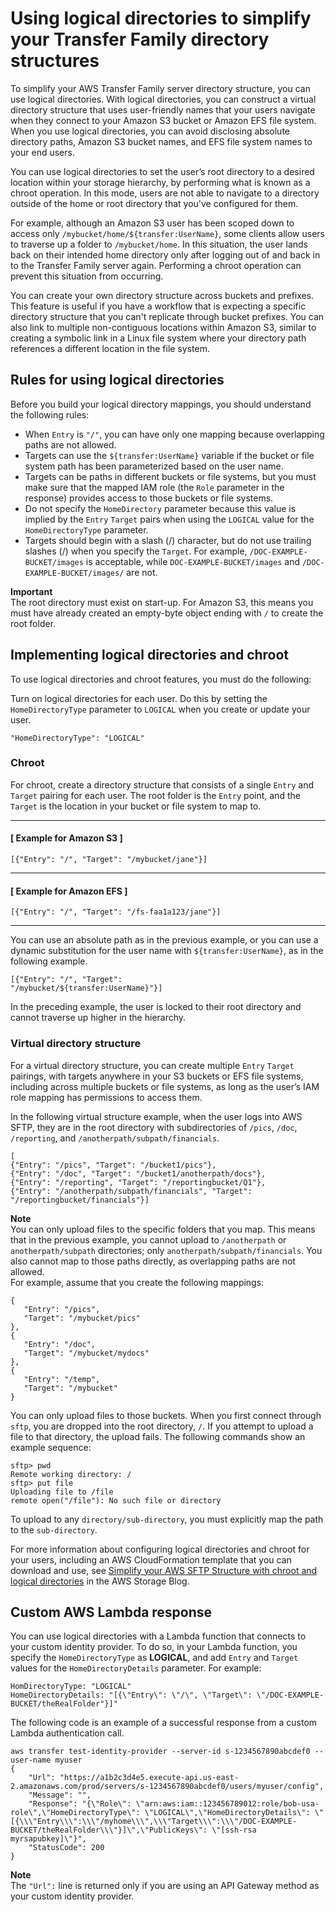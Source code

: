 # Using logical directories to simplify your Transfer Family directory structures<a name="logical-dir-mappings"></a>

To simplify your AWS Transfer Family server directory structure, you can use logical directories\. With logical directories, you can construct a virtual directory structure that uses user\-friendly names that your users navigate when they connect to your Amazon S3 bucket or Amazon EFS file system\. When you use logical directories, you can avoid disclosing absolute directory paths, Amazon S3 bucket names, and EFS file system names to your end users\.

You can use logical directories to set the user’s root directory to a desired location within your storage hierarchy, by performing what is known as a chroot operation\. In this mode, users are not able to navigate to a directory outside of the home or root directory that you've configured for them\. 

For example, although an Amazon S3 user has been scoped down to access only `/mybucket/home/${transfer:UserName}`, some clients allow users to traverse up a folder to `/mybucket/home`\. In this situation, the user lands back on their intended home directory only after logging out of and back in to the Transfer Family server again\. Performing a chroot operation can prevent this situation from occurring\.

You can create your own directory structure across buckets and prefixes\. This feature is useful if you have a workflow that is expecting a specific directory structure that you can't replicate through bucket prefixes\. You can also link to multiple non\-contiguous locations within Amazon S3, similar to creating a symbolic link in a Linux file system where your directory path references a different location in the file system\.

## Rules for using logical directories<a name="logical-dir-rules"></a>

Before you build your logical directory mappings, you should understand the following rules:
+ When `Entry` is `"/"`, you can have only one mapping because overlapping paths are not allowed\.
+ Targets can use the `${transfer:UserName}` variable if the bucket or file system path has been parameterized based on the user name\.
+ Targets can be paths in different buckets or file systems, but you must make sure that the mapped IAM role \(the `Role` parameter in the response\) provides access to those buckets or file systems\.
+ Do not specify the `HomeDirectory` parameter because this value is implied by the `Entry` `Target` pairs when using the `LOGICAL` value for the `HomeDirectoryType` parameter\.
+ Targets should begin with a slash \(/\) character, but do not use trailing slashes \(/\) when you specify the `Target`\. For example, `/DOC-EXAMPLE-BUCKET/images` is acceptable, while `DOC-EXAMPLE-BUCKET/images` and `/DOC-EXAMPLE-BUCKET/images/` are not\.

**Important**  
The root directory must exist on start\-up\. For Amazon S3, this means you must have already created an empty\-byte object ending with `/` to create the root folder\.

## Implementing logical directories and chroot<a name="implement-log-dirs"></a>

To use logical directories and chroot features, you must do the following:

Turn on logical directories for each user\. Do this by setting the `HomeDirectoryType` parameter to `LOGICAL` when you create or update your user\. 

```
"HomeDirectoryType": "LOGICAL"
```

### Chroot<a name="chroot"></a>

For chroot, create a directory structure that consists of a single `Entry` and `Target` pairing for each user\. The root folder is the `Entry` point, and the `Target` is the location in your bucket or file system to map to\.

------
#### [ Example for Amazon S3 ]

```
[{"Entry": "/", "Target": "/mybucket/jane"}]
```

------
#### [ Example for Amazon EFS ]

```
[{"Entry": "/", "Target": "/fs-faa1a123/jane"}]
```

------

You can use an absolute path as in the previous example, or you can use a dynamic substitution for the user name with `${transfer:UserName}`, as in the following example\.

```
[{"Entry": "/", "Target":
"/mybucket/${transfer:UserName}"}]
```

In the preceding example, the user is locked to their root directory and cannot traverse up higher in the hierarchy\.

### Virtual directory structure<a name="virtual-dirs"></a>

For a virtual directory structure, you can create multiple `Entry` `Target` pairings, with targets anywhere in your S3 buckets or EFS file systems, including across multiple buckets or file systems, as long as the user’s IAM role mapping has permissions to access them\.

In the following virtual structure example, when the user logs into AWS SFTP, they are in the root directory with subdirectories of `/pics`, `/doc`, `/reporting`, and `/anotherpath/subpath/financials`\. 

```
[
{"Entry": "/pics", "Target": "/bucket1/pics"}, 
{"Entry": "/doc", "Target": "/bucket1/anotherpath/docs"},
{"Entry": "/reporting", "Target": "/reportingbucket/Q1"},
{"Entry": "/anotherpath/subpath/financials", "Target": "/reportingbucket/financials"}]
```



**Note**  
 You can only upload files to the specific folders that you map\. This means that in the previous example, you cannot upload to `/anotherpath` or `anotherpath/subpath` directories; only `anotherpath/subpath/financials`\. You also cannot map to those paths directly, as overlapping paths are not allowed\.  
 For example, assume that you create the following mappings:   

```
{
   "Entry": "/pics", 
   "Target": "/mybucket/pics"
}, 
{
   "Entry": "/doc", 
   "Target": "/mybucket/mydocs"
}, 
{
   "Entry": "/temp", 
   "Target": "/mybucket"
}
```
 You can only upload files to those buckets\. When you first connect through `sftp`, you are dropped into the root directory, `/`\. If you attempt to upload a file to that directory, the upload fails\. The following commands show an example sequence:   

```
sftp> pwd
Remote working directory: /
sftp> put file
Uploading file to /file
remote open("/file"): No such file or directory
```
To upload to any `directory/sub-directory`, you must explicitly map the path to the `sub-directory`\.

For more information about configuring logical directories and chroot for your users, including an AWS CloudFormation template that you can download and use, see [ Simplify your AWS SFTP Structure with chroot and logical directories](http://aws.amazon.com/blogs/storage/simplify-your-aws-sftp-structure-with-chroot-and-logical-directories/) in the AWS Storage Blog\.

## Custom AWS Lambda response<a name="auth-lambda-response"></a>

You can use logical directories with a Lambda function that connects to your custom identity provider\. To do so, in your Lambda function, you specify the `HomeDirectoryType` as **LOGICAL**, and add `Entry` and `Target` values for the `HomeDirectoryDetails` parameter\. For example:

```
HomDirectoryType: "LOGICAL"
HomeDirectoryDetails: "[{\"Entry\": \"/\", \"Target\": \"/DOC-EXAMPLE-BUCKET/theRealFolder"}]"
```

The following code is an example of a successful response from a custom Lambda authentication call\. 

```
aws transfer test-identity-provider --server-id s-1234567890abcdef0 --user-name myuser
{
    "Url": "https://a1b2c3d4e5.execute-api.us-east-2.amazonaws.com/prod/servers/s-1234567890abcdef0/users/myuser/config", 
    "Message": "", 
    "Response": "{\"Role\": \"arn:aws:iam::123456789012:role/bob-usa-role\",\"HomeDirectoryType\": \"LOGICAL\",\"HomeDirectoryDetails\": \"[{\\\"Entry\\\":\\\"/myhome\\\",\\\"Target\\\":\\\"/DOC-EXAMPLE-BUCKET/theRealFolder\\\"}]\",\"PublicKeys\": \"[ssh-rsa myrsapubkey]\"}", 
    "StatusCode": 200
}
```

**Note**  
The `"Url":` line is returned only if you are using an API Gateway method as your custom identity provider\.